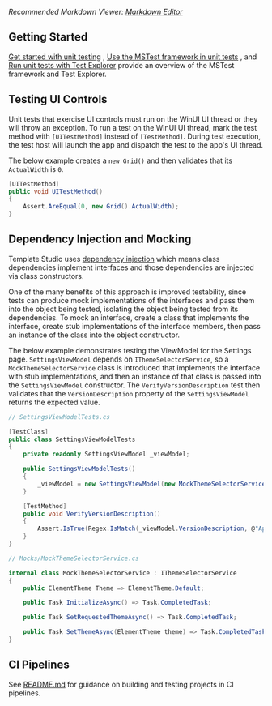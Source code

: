 ﻿*Recommended Markdown
Viewer: [Markdown Editor](https://marketplace.visualstudio.com/items?itemName=MadsKristensen.MarkdownEditor2)*

## Getting Started

[Get started with unit testing](https://docs.microsoft.com/visualstudio/test/getting-started-with-unit-testing?view=vs-2022&tabs=dotnet%2Cmstest)
, [Use the MSTest framework in unit tests](https://docs.microsoft.com/visualstudio/test/using-microsoft-visualstudio-testtools-unittesting-members-in-unit-tests)
,
and [Run unit tests with Test Explorer](https://docs.microsoft.com/visualstudio/test/run-unit-tests-with-test-explorer)
provide an overview of the MSTest framework and Test Explorer.

## Testing UI Controls

Unit tests that exercise UI controls must run on the WinUI UI thread or they will throw an exception. To run a test on
the WinUI UI thread, mark the test method with `[UITestMethod]` instead of `[TestMethod]`. During test execution, the
test host will launch the app and dispatch the test to the app's UI thread.

The below example creates a `new Grid()` and then validates that its `ActualWidth` is `0`.

```csharp
[UITestMethod]
public void UITestMethod()
{
    Assert.AreEqual(0, new Grid().ActualWidth);
}
```

## Dependency Injection and Mocking

Template Studio uses [dependency injection](https://docs.microsoft.com/dotnet/core/extensions/dependency-injection)
which means class dependencies implement interfaces and those dependencies are injected via class constructors.

One of the many benefits of this approach is improved testability, since tests can produce mock implementations of the
interfaces and pass them into the object being tested, isolating the object being tested from its dependencies. To mock
an interface, create a class that implements the interface, create stub implementations of the interface members, then
pass an instance of the class into the object constructor.

The below example demonstrates testing the ViewModel for the Settings page. `SettingsViewModel` depends
on `IThemeSelectorService`, so a `MockThemeSelectorService` class is introduced that implements the interface with stub
implementations, and then an instance of that class is passed into the `SettingsViewModel` constructor.
The `VerifyVersionDescription` test then validates that the `VersionDescription` property of the `SettingsViewModel`
returns the expected value.

```csharp
// SettingsViewModelTests.cs

[TestClass]
public class SettingsViewModelTests
{
    private readonly SettingsViewModel _viewModel;

    public SettingsViewModelTests()
    {
        _viewModel = new SettingsViewModel(new MockThemeSelectorService());
    }

    [TestMethod]
    public void VerifyVersionDescription()
    {
        Assert.IsTrue(Regex.IsMatch(_viewModel.VersionDescription, @"App1 - \d\.\d\.\d\.\d"));
    }
}
```

```csharp
// Mocks/MockThemeSelectorService.cs

internal class MockThemeSelectorService : IThemeSelectorService
{
    public ElementTheme Theme => ElementTheme.Default;

    public Task InitializeAsync() => Task.CompletedTask;

    public Task SetRequestedThemeAsync() => Task.CompletedTask;

    public Task SetThemeAsync(ElementTheme theme) => Task.CompletedTask;
}
```

## CI Pipelines

See [README.md](https://github.com/microsoft/TemplateStudio/blob/main/docs/WinUI/pipelines/README.md) for guidance on
building and testing projects in CI pipelines.
